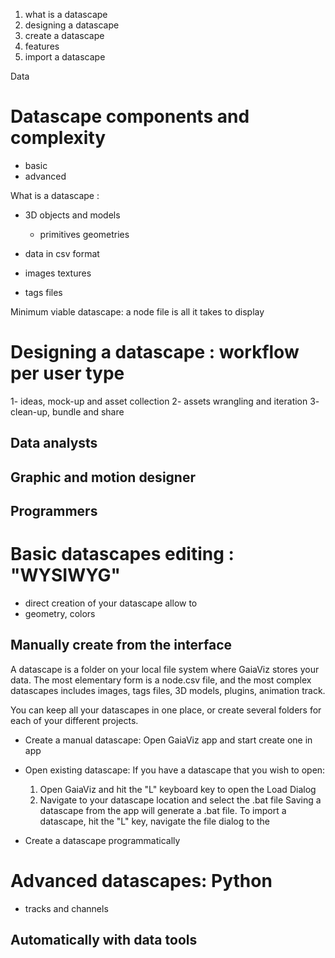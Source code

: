 
1. what is a datascape
2. designing a datascape
3. create a datascape
4. features
5. import a datascape

Data


# Datascape components and complexity

- basic 
- advanced

What is a datascape :
- 3D objects and models
	- primitives geometries
- data in csv format
- images textures

- tags files

Minimum viable datascape: a node file is all it takes to display 

# Designing a datascape : workflow per user type
1- ideas, mock-up and asset collection
2- assets wrangling and iteration
3- clean-up, bundle and share

## Data analysts

## Graphic and motion designer
## Programmers

# Basic datascapes editing : "WYSIWYG"

- direct creation of your datascape allow to 
- geometry, colors

## Manually create from the interface


A datascape is a folder on your local file system where GaiaViz stores your data.
The most elementary form is a node.csv file, and the most complex datascapes includes images, tags files, 3D models, plugins, animation track.

You can keep all your datascapes in one place, or create several folders for each of your different projects.


- Create a manual datascape: 
	Open GaiaViz app and start create one in app

- Open existing datascape: If you have a datascape that you wish to open:
	1. Open GaiaViz and hit the "L" keyboard key to open the Load Dialog
	2. Navigate to your datascape location and select the .bat file
Saving a datascape from the app will generate a .bat file.
To import a datascape, hit the "L" key, navigate the file dialog to the 

- Create a datascape programmatically





# Advanced datascapes: Python
- tracks and channels

## Automatically with data tools

